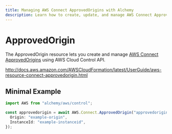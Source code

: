 ```yaml
---
title: Managing AWS Connect ApprovedOrigins with Alchemy
description: Learn how to create, update, and manage AWS Connect ApprovedOrigins using Alchemy Cloud Control.
---
```


# ApprovedOrigin

The ApprovedOrigin resource lets you create and manage [AWS Connect ApprovedOrigins](https://docs.aws.amazon.com/connect/latest/userguide/) using AWS Cloud Control API.

http://docs.aws.amazon.com/AWSCloudFormation/latest/UserGuide/aws-resource-connect-approvedorigin.html

## Minimal Example

```ts
import AWS from "alchemy/aws/control";

const approvedorigin = await AWS.Connect.ApprovedOrigin("approvedorigin-example", {
  Origin: "example-origin",
  InstanceId: "example-instanceid",
});
```

